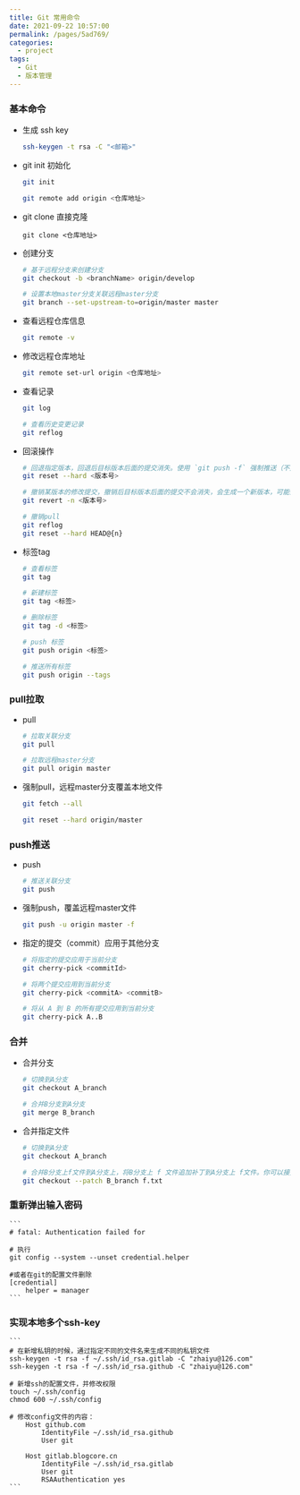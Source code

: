```yaml
---
title: Git 常用命令
date: 2021-09-22 10:57:00
permalink: /pages/5ad769/
categories:
  - project
tags:
  - Git
  - 版本管理
---
```


### 基本命令
- 生成 ssh key
    ```bash
    ssh-keygen -t rsa -C "<邮箱>" 
    ```
- git init 初始化
    ```bash
    git init
    
    git remote add origin <仓库地址>
    ```
- git clone 直接克隆
    ```
    git clone <仓库地址>
    ```
- 创建分支
    ```bash
    # 基于远程分支来创建分支
    git checkout -b <branchName> origin/develop
    
    # 设置本地master分支关联远程master分支
    git branch --set-upstream-to=origin/master master
    ```
- 查看远程仓库信息
    ```bash
    git remote -v
    ```
- 修改远程仓库地址
    ```bash
    git remote set-url origin <仓库地址>
    ```
- 查看记录
    ```bash
    git log
    
    # 查看历史变更记录
    git reflog
    ```
- 回滚操作
    ```bash
    # 回退指定版本，回退后目标版本后面的提交消失。使用 `git push -f` 强制推送（不建议使用）
    git reset --hard <版本号>
    
    # 撤销某版本的修改提交，撤销后目标版本后面的提交不会消失，会生成一个新版本，可能会出现冲突，需要手动解决。使用 `git push` 推送（建议使用）
    git revert -n <版本号>
    
    # 撤销pull
    git reflog
    git reset --hard HEAD@{n}
    ```
- 标签tag
    ```bash
    # 查看标签
    git tag
    
    # 新建标签
    git tag <标签>
    
    # 删除标签
    git tag -d <标签>
    
    # push 标签
    git push origin <标签>
    
    # 推送所有标签
    git push origin --tags
    ```

### pull拉取
- pull
    ```bash
    # 拉取关联分支
    git pull
    
    # 拉取远程master分支
    git pull origin master
    ```
- 强制pull，远程master分支覆盖本地文件
    ```bash
    git fetch --all
    
    git reset --hard origin/master
    ```

### push推送
- push
    ```bash
    # 推送关联分支
    git push
    ```
- 强制push，覆盖远程master文件
    ```bash
    git push -u origin master -f
    ```
- 指定的提交（commit）应用于其他分支
    ```bash
    # 将指定的提交应用于当前分支
    git cherry-pick <commitId>
    
    # 将两个提交应用到当前分支
    git cherry-pick <commitA> <commitB>
    
    # 将从 A 到 B 的所有提交应用到当前分支
    git cherry-pick A..B
    ```

###  合并
- 合并分支
    ```bash
    # 切换到A分支
    git checkout A_branch
    
    # 合并B分支到A分支
    git merge B_branch
    ```
- 合并指定文件
    ```bash
    # 切换到A分支
    git checkout A_branch
    
    # 合并B分支上f文件到A分支上，将B分支上 f 文件追加补丁到A分支上 f文件。你可以接受或者拒绝补丁内容。
    git checkout --patch B_branch f.txt
    ```
### 重新弹出输入密码
    ```
    # fatal: Authentication failed for
    
    # 执行
    git config --system --unset credential.helper
    
    #或者在git的配置文件删除
    [credential]
        helper = manager
    ```
### 实现本地多个ssh-key
    ```
    # 在新增私钥的时候，通过指定不同的文件名来生成不同的私钥文件
    ssh-keygen -t rsa -f ~/.ssh/id_rsa.gitlab -C "zhaiyu@126.com"
    ssh-keygen -t rsa -f ~/.ssh/id_rsa.github -C "zhaiyu@126.com"
    
    # 新增ssh的配置文件，并修改权限
    touch ~/.ssh/config
    chmod 600 ~/.ssh/config

    # 修改config文件的内容：
        Host github.com
            IdentityFile ~/.ssh/id_rsa.github
            User git
        
        Host gitlab.blogcore.cn
            IdentityFile ~/.ssh/id_rsa.gitlab
            User git
            RSAAuthentication yes
    ```